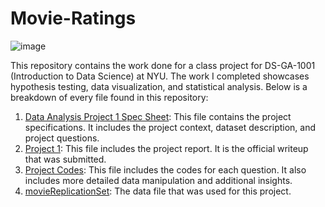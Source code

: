 # Movie-Ratings
![image](https://cds.nyu.edu/wp-content/uploads/2023/11/cropped-cds-logo-white-1.png)

This repository contains the work done for a class project for DS-GA-1001 (Introduction to Data Science) at NYU. The work I completed showcases hypothesis testing, data visualization, and statistical analysis. Below is a breakdown of every file found in this repository:

1) [Data Analysis Project 1 Spec Sheet](https://github.com/masonlonoff/Movie-Ratings/blob/main/Data%20analysis%20project%201%20specSheet.pdf): This file contains the project specifications. It includes the project context, dataset description, and project questions.
2) [Project 1](https://github.com/masonlonoff/Movie-Ratings/blob/main/Project%201.pdf): This file includes the project report. It is the official writeup that was submitted.
3) [Project Codes](https://github.com/masonlonoff/Movie-Ratings/blob/main/Project%20Codes.ipynb): This file includes the codes for each question. It also includes more detailed data manipulation and additional insights.
4) [movieReplicationSet](https://github.com/masonlonoff/Movie-Ratings/blob/main/movieReplicationSet.csv): The data file that was used for this project.
